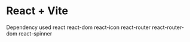 # React + Vite

Dependency used react
    react-dom
    react-icon
    react-router
    react-router-dom
    react-spinner
   